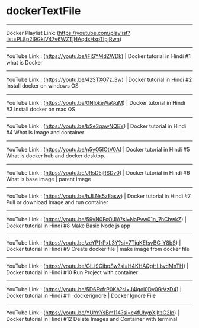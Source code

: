 # dockerTextFile
________________________________________________________________________________________________
Docker Playlist Link:  (https://youtube.com/playlist?list=PL8p2I9GklV47v6WZTjHAqdsHxpTIpjRwn)
________________________________________________________________________________________________
YouTube Link : (https://youtu.be/iFiSYMdZWDk) | Docker tutorial in Hindi #1 what is Docker
_________________________________________________________________________________________________________
YouTube Link : (https://youtu.be/4zSTXO7z_3w) | Docker tutorial in Hindi #2 Install docker on windows OS
_________________________________________________________________________________________________________
YouTube Link : (https://youtu.be/0NIokeWaGqM) | Docker tutorial in Hindi #3 Install docker on mac OS
_____________________________________________________________________________________________________________________
YouTube Link : (https://youtu.be/bSe3qawNQEY) | Docker tutorial in Hindi #4 What is Image and container
_____________________________________________________________________________________________________________________
YouTube Link : (https://youtu.be/n5yO5IOtV0A) | Docker tutorial in Hindi #5 What is docker hub and docker desktop.
_____________________________________________________________________________________________________________________
YouTube Link : (https://youtu.be/JRsD5jRSDv0) | Docker tutorial in Hindi #6 What is base image | parent image
_____________________________________________________________________________________________________________________
YouTube Link : (https://youtu.be/hJLNs5zEasw) | Docker tutorial in Hindi #7 Pull or download Image and run container
_____________________________________________________________________________________________________________________
YouTube Link : (https://youtu.be/59vN0FcOJIA?si=NaPvw01n_7hChwkZ) | Docker tutorial in Hindi #8 Make Basic Node js app
_________________________________________________________________________________________________________________________________________________
YouTube Link : (https://youtu.be/zeYP1rPxL3Y?si=7TjgKEfsyBC_Y8bS) | Docker tutorial in Hindi #9 Create docker file | make image from docker file
_________________________________________________________________________________________________________________________________________________
YouTube Link : (https://youtu.be/GiLj9GibpSw?si=H4KHAQgHLbvdMnTH) | Docker tutorial in Hindi #10 Run Project with container
_________________________________________________________________________________________________________________________________________________
YouTube Link : (https://youtu.be/5D6FxfrP0KA?si=J4igoj0Dy09rVzD4) | Docker tutorial in Hindi #11 .dockerignore | Docker Ignore File
_________________________________________________________________________________________________________________________________________________
YouTube Link : (https://youtu.be/YUYnYsBm114?si=c4fUhypXjItzG2Ip) | Docker tutorial in Hindi #12 Delete Images and Container with terminal
